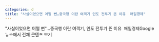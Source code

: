 ```yaml
---
categories: d
title: "사실이었으면 어쩔 뻔…중국행 이란 여객기 인도 전투기 뜬 이유  매일경제"
---
```

"사실이었으면 어쩔 뻔"…중국행 이란 여객기, 인도 전투기 뜬 이유&nbsp;&nbsp;매일경제Google 뉴스에서 전체 콘텐츠 보기